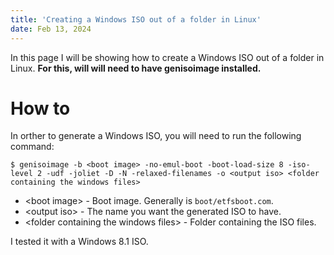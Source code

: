 ```yaml
---
title: 'Creating a Windows ISO out of a folder in Linux'
date: Feb 13, 2024
---
```


In this page I will be showing how to create a Windows ISO out of a folder in Linux. **For this, will will need to have genisoimage installed.**

# How to

In orther to generate a Windows ISO, you will need to run the following command:

```console
$ genisoimage -b <boot image> -no-emul-boot -boot-load-size 8 -iso-level 2 -udf -joliet -D -N -relaxed-filenames -o <output iso> <folder containing the windows files>
```

- &lt;boot image&gt; - Boot image. Generally is `boot/etfsboot.com`.
- &lt;output iso&gt; - The name you want the generated ISO to have.
- &lt;folder containing the windows files&gt; - Folder containing the ISO files.

I tested it with a Windows 8.1 ISO.
